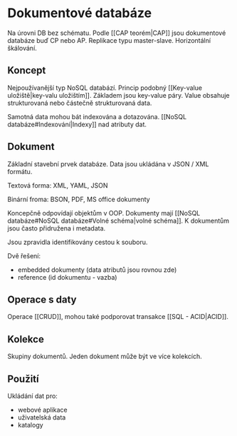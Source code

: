 # Dokumentové databáze
Na úrovni DB bez schématu. Podle [[CAP teorém|CAP]] jsou dokumentové databáze buď CP nebo AP. 
Replikace typu master-slave. Horizontální škálování.

## Koncept
Nejpoužívanější typ NoSQL databází. Princip podobný [[Key-value uložiště|key-valu uložištím]]. Základem jsou key-value páry.
Value obsahuje strukturovaná nebo částečně strukturovaná data. 

Samotná data mohou bát indexována a dotazována. [[NoSQL databáze#Indexování|Indexy]] nad atributy dat. 

## Dokument
Základní stavební prvek databáze. Data jsou ukládána v JSON / XML formátu. 

Textová forma:
XML, YAML, JSON

Binární froma:
BSON, PDF, MS office dokumenty


Koncepčně odpovídají objektům v OOP.  Dokumenty mají [[NoSQL databáze#NoSQL databáze#Volné schéma|volné schéma]]. K dokumentům jsou často přidružena i metadata. 

Jsou zpravidla identifikovány cestou k souboru.

Dvě řešení:
- embedded dokumenty (data atributů jsou rovnou zde)
- reference (id dokumentu - vazba)

## Operace s daty
Operace [[CRUD]], mohou také podporovat transakce [[SQL - ACID|ACID]].

## Kolekce
Skupiny dokumentů. Jeden dokument může být ve více kolekcích. 


## Použití
Ukládání dat pro:
- webové aplikace
- uživatelská data
- katalogy